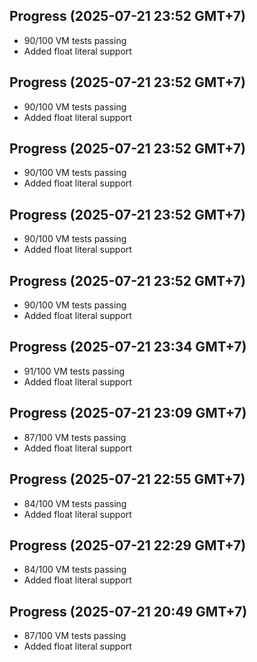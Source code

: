 ## Progress (2025-07-21 23:52 GMT+7)
- 90/100 VM tests passing
- Added float literal support

## Progress (2025-07-21 23:52 GMT+7)
- 90/100 VM tests passing
- Added float literal support

## Progress (2025-07-21 23:52 GMT+7)
- 90/100 VM tests passing
- Added float literal support

## Progress (2025-07-21 23:52 GMT+7)
- 90/100 VM tests passing
- Added float literal support

## Progress (2025-07-21 23:52 GMT+7)
- 90/100 VM tests passing
- Added float literal support

## Progress (2025-07-21 23:34 GMT+7)
- 91/100 VM tests passing
- Added float literal support

## Progress (2025-07-21 23:09 GMT+7)
- 87/100 VM tests passing
- Added float literal support

## Progress (2025-07-21 22:55 GMT+7)
- 84/100 VM tests passing
- Added float literal support

## Progress (2025-07-21 22:29 GMT+7)
- 84/100 VM tests passing
- Added float literal support

## Progress (2025-07-21 20:49 GMT+7)
- 87/100 VM tests passing
- Added float literal support
